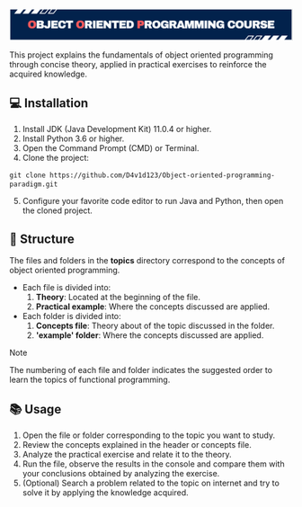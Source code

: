 <img alt="Functional programming course" src="./img/title.png"></img>

This project explains the fundamentals of object oriented programming through concise theory, applied in practical exercises to reinforce the acquired knowledge.

## 💻 Installation
1. Install JDK (Java Development Kit) 11.0.4 or higher.
2. Install Python 3.6 or higher.
3. Open the Command Prompt (CMD) or Terminal.
4. Clone the project:
~~~
git clone https://github.com/D4v1d123/Object-oriented-programming-paradigm.git
~~~
5. Configure your favorite code editor to run Java and Python, then open the cloned project.

## 📂 Structure
The files and folders in the **topics** directory correspond to the concepts of object oriented programming. 
- Each file is divided into:
    1. **Theory**: Located at the beginning of the file.
    2. **Practical example**: Where the concepts discussed are applied.
- Each folder is divided into:
    1. **Concepts file**: Theory about of the topic discussed in the folder.
    2. **'example' folder**: Where the concepts discussed are applied.

>[!NOTE] 
The numbering of each file and folder indicates the suggested order to learn the topics of functional programming.

## 📚 Usage
1. Open the file or folder corresponding to the topic you want to study.
2. Review the concepts explained in the header or concepts file.
3. Analyze the practical exercise and relate it to the theory.
4. Run the file, observe the results in the console and compare them with your conclusions obtained by analyzing the exercise.
5. (Optional) Search a problem related to the topic on internet and try to solve it by applying the knowledge acquired.